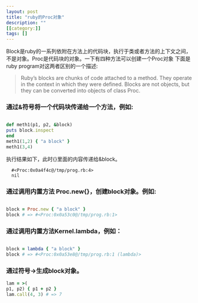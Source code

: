 ```yaml
---
layout: post
title: "ruby的Proc对象"
description: ""
[[category:]]
tags: []
---
```


Block是ruby的一系列依附在方法上的代码块，执行于类或者方法的上下文之间，不是对象。Proc是代码块的对象。一下有四种方法可以创建一个Proc对象
下面是ruby program对这两者区别的一个描述:

>Ruby’s blocks are chunks of code attached to a method. They operate in the context in which
they were defined. Blocks are not objects, but they can be converted into objects of class
Proc.


###   通过&符号将一个代码块传递给一个方法，例如:

```ruby

def meth1(p1, p2, &block)
puts block.inspect
end
meth1(1,2) { "a block" }
meth1(3,4)

```

执行结果如下，此时{}里面的内容传递给&block。

      #<Proc:0x0a4f4c@/tmp/prog.rb:4>
      nil

### 通过调用内置方法 Proc.new{}，创建block对象。例如:

```ruby

block = Proc.new { "a block" }
block # => #<Proc:0x0a53c0@/tmp/prog.rb:1>

```

### 通过调用内置方法Kernel.lambda，例如：

``` ruby

block = lambda { "a block" }
block # => #<Proc:0x0a53e8@/tmp/prog.rb:1 (lambda)>

```


### 通过符号->生成block对象。

```ruby
lam = >(
p1, p2) { p1 + p2 }
lam.call(4, 3) # => 7
```


